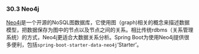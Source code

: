 ### 30.3 Neo4j
[Neo4j](http://neo4j.com/)是一个开源的NoSQL图数据库，它使用图（graph)相关的概念来描述数据模型，把数据保存为图中的节点以及节点之间的关系。相比传统rdbms（关系管理系统）的方式，Neo4j更适合大数据关系分析。Spring Boot为使用Neo4j提供很多便利，包括`spring-boot-starter-data-neo4j`‘Starter’。
